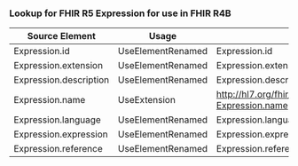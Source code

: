 ### Lookup for FHIR R5 Expression for use in FHIR R4B

| Source Element | Usage | Target |
| -------------- | ----- | ------ |
| Expression.id | UseElementRenamed | Expression.id |
| Expression.extension | UseElementRenamed | Expression.extension |
| Expression.description | UseElementRenamed | Expression.description |
| Expression.name | UseExtension | http://hl7.org/fhir/5.0/StructureDefinition/extension-Expression.name |
| Expression.language | UseElementRenamed | Expression.language |
| Expression.expression | UseElementRenamed | Expression.expression |
| Expression.reference | UseElementRenamed | Expression.reference |
